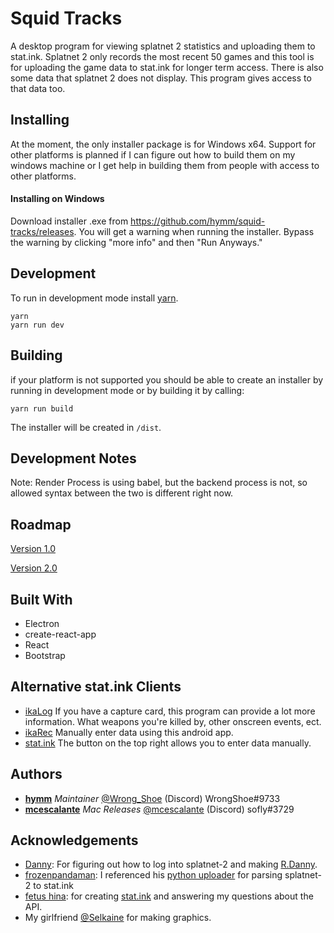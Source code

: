# Squid Tracks
A desktop program for viewing splatnet 2 statistics and uploading them to stat.ink.
Splatnet 2 only records the most recent 50 games and this tool is for uploading the
game data to stat.ink for longer term access.  There is also some data that splatnet 2
does not display.  This program gives access to that data too.

## Installing
At the moment, the only installer package is for Windows x64. Support for other platforms
is planned if I can figure out how to build them on my windows machine or I get help in
building them from people with access to other platforms.

#### Installing on Windows
Download installer .exe from https://github.com/hymm/squid-tracks/releases.
You will get a warning when running the installer.  Bypass the warning by clicking
"more info" and then "Run Anyways."

## Development
To run in development mode install [yarn](https://yarnpkg.com).
```
yarn
yarn run dev
```

## Building
if your platform is not supported you should be able to create an installer by
running in development mode or by building it by calling:
```
yarn run build
```  
The installer will be created in `/dist`.

## Development Notes
Note: Render Process is using babel, but the backend process is not, so allowed syntax between the two is different right now.

## Roadmap
[Version 1.0](https://github.com/hymm/squid-tracks/issues/3)

[Version 2.0](https://github.com/hymm/squid-tracks/issues/4)

## Built With
* Electron
* create-react-app
* React
* Bootstrap

## Alternative stat.ink Clients
* [ikaLog](https://github.com/hasegaw/IkaLog) If you have a capture card, this program can provide a lot more information.  What weapons you're killed by, other onscreen events, ect.
* [ikaRec](https://play.google.com/store/apps/details?id=ink.pocketgopher.ikarec&hl=en) Manually enter data using this android app.
* [stat.ink](https://stat.ink/) The button on the top right allows you to enter data manually.

## Authors
* **[hymm](https://github.com/hymm)** *Maintainer* [@Wrong_Shoe](https://twitter.com/Wrong_Shoe) (Discord) WrongShoe#9733
* **[mcescalante](https://github.com/mcescalante)** *Mac Releases* [@mcescalante](https://twitter.com/mcescalante) (Discord) sofly#3729

## Acknowledgements
* [Danny](https://github.com/Rapptz): For figuring out how to log into splatnet-2 and making [R.Danny](https://github.com/Rapptz/RoboDanny).
* [frozenpandaman](https://github.com/frozenpandaman/): I referenced his [python uploader](https://github.com/frozenpandaman/splatnet2statink) for parsing splatnet-2 to stat.ink
* [fetus hina](https://github.com/fetus-hina): for creating [stat.ink](https://stat.ink) and answering my questions about the API.
* My girlfriend [@Selkaine](https://twitter.com/Selkaine) for making graphics.
